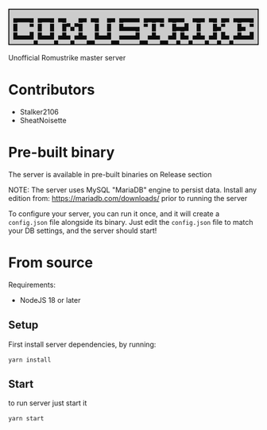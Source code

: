 ![Logo](./media/logo.png)

Unofficial Romustrike master server

# Contributors

- Stalker2106
- SheatNoisette

# Pre-built binary

The server is available in pre-built binaries on Release section

NOTE: The server uses MySQL "MariaDB" engine to persist data.
Install any edition from: https://mariadb.com/downloads/ prior to running the server

To configure your server, you can run it once, and it will create a `config.json` file alongside its binary.
Just edit the `config.json` file to match your DB settings, and the server should start!

# From source

Requirements:
- NodeJS 18 or later

## Setup

First install server dependencies, by running:

    yarn install

## Start

to run server just start it

    yarn start